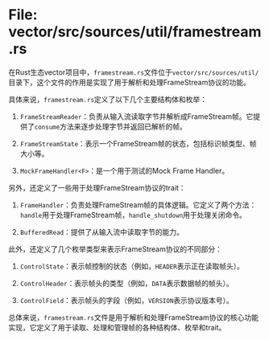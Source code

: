 # File: vector/src/sources/util/framestream.rs

在Rust生态vector项目中，`framestream.rs`文件位于`vector/src/sources/util/`目录下，这个文件的作用是实现了用于解析和处理FrameStream协议的功能。

具体来说，`framestream.rs`定义了以下几个主要结构体和枚举：

1. `FrameStreamReader`：负责从输入流读取字节并解析成FrameStream帧。它提供了`consume`方法来逐步处理字节并返回已解析的帧。

2. `FrameStreamState`：表示一个FrameStream帧的状态，包括标识帧类型、帧大小等。

3. `MockFrameHandler<F>`：是一个用于测试的Mock Frame Handler。

另外，还定义了一些用于处理FrameStream协议的trait：

1. `FrameHandler`：负责处理FrameStream帧的具体逻辑。它定义了两个方法：`handle`用于处理FrameStream帧，`handle_shutdown`用于处理关闭命令。

2. `BufferedRead`：提供了从输入流中读取字节的能力。

此外，还定义了几个枚举类型来表示FrameStream协议的不同部分：

1. `ControlState`：表示帧控制的状态（例如，`HEADER`表示正在读取帧头）。

2. `ControlHeader`：表示帧头的类型（例如，`DATA`表示数据帧的帧头）。

3. `ControlField`：表示帧头的字段（例如，`VERSION`表示协议版本号）。

总体来说，`framestream.rs`文件是用于解析和处理FrameStream协议的核心功能实现，它定义了用于读取、处理和管理帧的各种结构体、枚举和trait。

